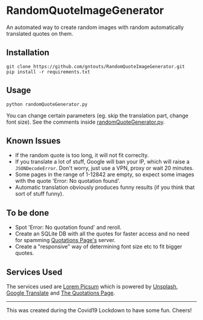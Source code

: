 # RandomQuoteImageGenerator
An automated way to create random images with random automatically translated quotes on them.

## Installation
```
git clone https://github.com/gntouts/RandomQuoteImageGenerator.git
pip install -r requirements.txt
```

## Usage
```
python randomQuoteGenerator.py
```
You can change certain parameters (eg. skip the translation part, change font size).
See the comments inside [randomQuoteGenerator.py](https://github.com/gntouts/RandomQuoteImageGenerator/blob/master/randomQuoteGenerator.py).

## Known Issues
+ If the random quote is too long, it will not fit correclty. 
+ If you translate a lot of stuff, Google will ban your IP, which will raise a `JSONDecodeError`. Don't worry, just use a VPN, proxy or wait 20 minutes.
+ Some pages in the range of 1-12842 are empty, so expect some images with the quote 'Error: No quotation found'.
+ Automatic translation obviously produces funny results (if you think that sort of stuff funny).

## To be done
+ Spot 'Error: No quotation found' and reroll.
+ Create an SQLite DB with all the quotes for faster access and no need for spamming [Quotations Page's](http://www.quotationspage.com/) server.
+ Create a "responsive" way of determining font size etc to fit bigger quotes.


## Services Used
The services used are [Lorem Picsum](https://picsum.photos/) which is powered by [Unsplash](https://unsplash.com/), [Google Translate](https://translate.google.com/) and [The Quotations Page](http://www.quotationspage.com/).

<hr>


This was created during the Covid19 Lockdown to have some fun. Cheers!
